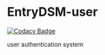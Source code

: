 # EntryDSM-user

[![Codacy Badge](https://api.codacy.com/project/badge/Grade/186943feb6d546b18884e4548915f136)](https://app.codacy.com/app/NovemberOscar/Hermes?utm_source=github.com&utm_medium=referral&utm_content=EntryDSM/Hermes&utm_campaign=Badge_Grade_Dashboard)

user authentication system
